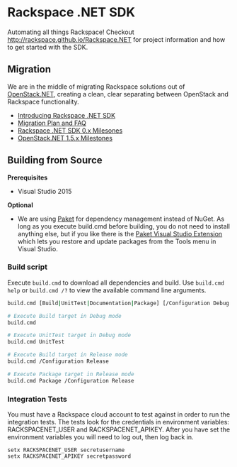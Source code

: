 # Rackspace .NET SDK
Automating all things Rackspace! Checkout http://rackspace.github.io/Rackspace.NET for project information and how to get started with the SDK.

## Migration
We are in the middle of migrating Rackspace solutions out of [OpenStack.NET](https://github.com/openstacknetsdk/openstack.net), creating a clean, clear separating between OpenStack and Rackspace functionality.

* [Introducing Rackspace .NET SDK](http://rackspace.github.io/Rackspace.NET/blog/introducing-rackspace-dotnet-sdk/)
* [Migration Plan and FAQ](https://github.com/openstacknetsdk/openstack.net/wiki/Rackspace-and-OpenStack.NET)
* [Rackspace .NET SDK 0.x Milesones](https://github.com/rackspace/rackspace.net/milestones)
* [OpenStack.NET 1.5.x Milestones](https://github.com/openstacknetsdk/openstack.net/milestones)

## Building from Source
**Prerequisites**
* Visual Studio 2015

**Optional**
* We are using [Paket](http://fsprojects.github.io/Paket) for dependency management instead of NuGet. As long as you execute build.cmd before building, you do not need to install anything else, but if you like there is the [Paket Visual Studio Extension](http://fsprojects.github.io/Paket/editor-support.html#Visual-Studio) which lets you restore and update packages from the Tools menu in Visual Studio.

### Build script

Execute `build.cmd` to download all dependencies and build. Use `build.cmd help` or `build.cmd /?` to view the available command line arguments.

```bash
build.cmd [Build|UnitTest|Documentation|Package] [/Configuration Debug|Release]

# Execute Build target in Debug mode
build.cmd

# Execute UnitTest target in Debug mode
build.cmd UnitTest

# Execute Build target in Release mode
build.cmd /Configuration Release

# Execute Package target in Release mode
build.cmd Package /Configuration Release
```

### Integration Tests
You must have a Rackspace cloud account to test against in order to run the integration tests. The tests look for the credentials in environment variables: RACKSPACENET_USER and RACKSPACENET_APIKEY. After you have set the environment variables you will need to log out, then log back in.

```batchfile
setx RACKSPACENET_USER secretusername
setx RACKSPACENET_APIKEY secretpassword
```
